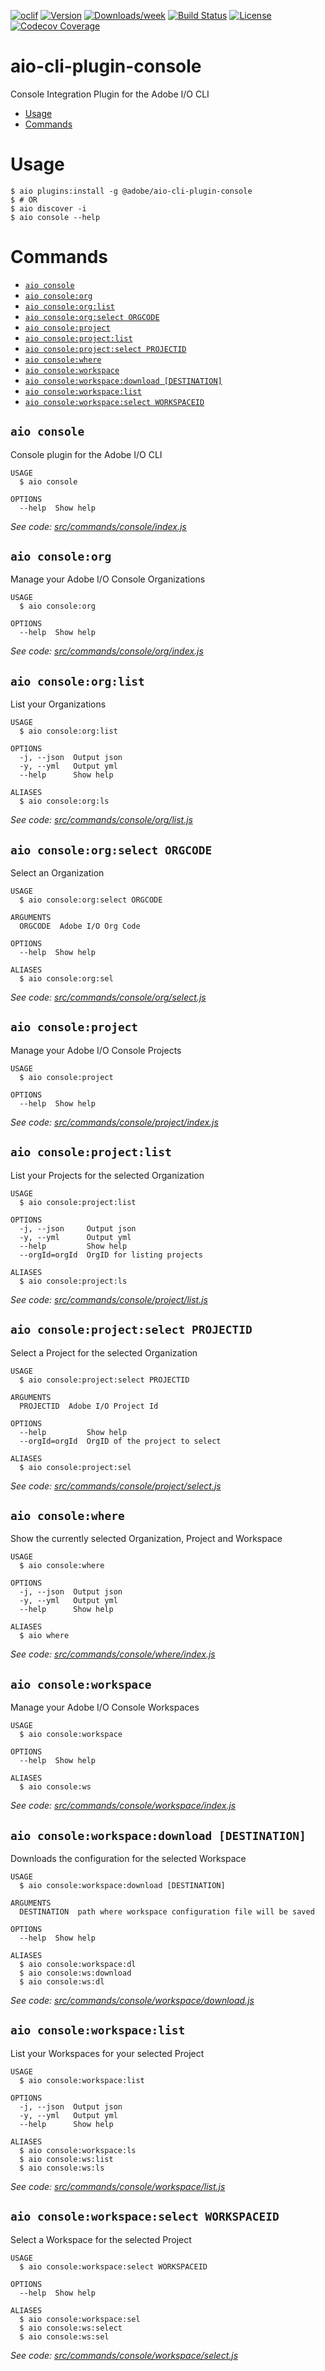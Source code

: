 <!--
Copyright 2020 Adobe. All rights reserved.
This file is licensed to you under the Apache License, Version 2.0 (the "License");
you may not use this file except in compliance with the License. You may obtain a copy
of the License at http://www.apache.org/licenses/LICENSE-2.0

Unless required by applicable law or agreed to in writing, software distributed under
the License is distributed on an "AS IS" BASIS, WITHOUT WARRANTIES OR REPRESENTATIONS
OF ANY KIND, either express or implied. See the License for the specific language
governing permissions and limitations under the License.
-->
[![oclif](https://img.shields.io/badge/cli-oclif-brightgreen.svg)](https://oclif.io)
[![Version](https://img.shields.io/npm/v/@adobe/aio-cli-plugin-console.svg)](https://npmjs.org/package/@adobe/aio-cli-plugin-console)
[![Downloads/week](https://img.shields.io/npm/dw/@adobe/aio-cli-plugin-console.svg)](https://npmjs.org/package/@adobe/aio-cli-plugin-console)
[![Build Status](https://travis-ci.com/adobe/aio-cli-plugin-console.svg?branch=master)](https://travis-ci.com/adobe/aio-cli-plugin-console)
[![License](https://img.shields.io/badge/License-Apache%202.0-blue.svg)](https://opensource.org/licenses/Apache-2.0) 
[![Codecov Coverage](https://img.shields.io/codecov/c/github/adobe/aio-cli-plugin-console/master.svg?style=flat-square)](https://codecov.io/gh/adobe/aio-cli-plugin-console/)


aio-cli-plugin-console
======================

Console Integration Plugin for the Adobe I/O CLI

<!-- toc -->
* [Usage](#usage)
* [Commands](#commands)
<!-- tocstop -->

# Usage
```sh-session
$ aio plugins:install -g @adobe/aio-cli-plugin-console
$ # OR
$ aio discover -i
$ aio console --help
```

# Commands
<!-- commands -->
* [`aio console`](#aio-console)
* [`aio console:org`](#aio-consoleorg)
* [`aio console:org:list`](#aio-consoleorglist)
* [`aio console:org:select ORGCODE`](#aio-consoleorgselect-orgcode)
* [`aio console:project`](#aio-consoleproject)
* [`aio console:project:list`](#aio-consoleprojectlist)
* [`aio console:project:select PROJECTID`](#aio-consoleprojectselect-projectid)
* [`aio console:where`](#aio-consolewhere)
* [`aio console:workspace`](#aio-consoleworkspace)
* [`aio console:workspace:download [DESTINATION]`](#aio-consoleworkspacedownload-destination)
* [`aio console:workspace:list`](#aio-consoleworkspacelist)
* [`aio console:workspace:select WORKSPACEID`](#aio-consoleworkspaceselect-workspaceid)

## `aio console`

Console plugin for the Adobe I/O CLI

```
USAGE
  $ aio console

OPTIONS
  --help  Show help
```

_See code: [src/commands/console/index.js](https://github.com/adobe/aio-cli-plugin-console/blob/3.2.0/src/commands/console/index.js)_

## `aio console:org`

Manage your Adobe I/O Console Organizations

```
USAGE
  $ aio console:org

OPTIONS
  --help  Show help
```

_See code: [src/commands/console/org/index.js](https://github.com/adobe/aio-cli-plugin-console/blob/3.2.0/src/commands/console/org/index.js)_

## `aio console:org:list`

List your Organizations

```
USAGE
  $ aio console:org:list

OPTIONS
  -j, --json  Output json
  -y, --yml   Output yml
  --help      Show help

ALIASES
  $ aio console:org:ls
```

_See code: [src/commands/console/org/list.js](https://github.com/adobe/aio-cli-plugin-console/blob/3.2.0/src/commands/console/org/list.js)_

## `aio console:org:select ORGCODE`

Select an Organization

```
USAGE
  $ aio console:org:select ORGCODE

ARGUMENTS
  ORGCODE  Adobe I/O Org Code

OPTIONS
  --help  Show help

ALIASES
  $ aio console:org:sel
```

_See code: [src/commands/console/org/select.js](https://github.com/adobe/aio-cli-plugin-console/blob/3.2.0/src/commands/console/org/select.js)_

## `aio console:project`

Manage your Adobe I/O Console Projects

```
USAGE
  $ aio console:project

OPTIONS
  --help  Show help
```

_See code: [src/commands/console/project/index.js](https://github.com/adobe/aio-cli-plugin-console/blob/3.2.0/src/commands/console/project/index.js)_

## `aio console:project:list`

List your Projects for the selected Organization

```
USAGE
  $ aio console:project:list

OPTIONS
  -j, --json     Output json
  -y, --yml      Output yml
  --help         Show help
  --orgId=orgId  OrgID for listing projects

ALIASES
  $ aio console:project:ls
```

_See code: [src/commands/console/project/list.js](https://github.com/adobe/aio-cli-plugin-console/blob/3.2.0/src/commands/console/project/list.js)_

## `aio console:project:select PROJECTID`

Select a Project for the selected Organization

```
USAGE
  $ aio console:project:select PROJECTID

ARGUMENTS
  PROJECTID  Adobe I/O Project Id

OPTIONS
  --help         Show help
  --orgId=orgId  OrgID of the project to select

ALIASES
  $ aio console:project:sel
```

_See code: [src/commands/console/project/select.js](https://github.com/adobe/aio-cli-plugin-console/blob/3.2.0/src/commands/console/project/select.js)_

## `aio console:where`

Show the currently selected Organization, Project and Workspace

```
USAGE
  $ aio console:where

OPTIONS
  -j, --json  Output json
  -y, --yml   Output yml
  --help      Show help

ALIASES
  $ aio where
```

_See code: [src/commands/console/where/index.js](https://github.com/adobe/aio-cli-plugin-console/blob/3.2.0/src/commands/console/where/index.js)_

## `aio console:workspace`

Manage your Adobe I/O Console Workspaces

```
USAGE
  $ aio console:workspace

OPTIONS
  --help  Show help

ALIASES
  $ aio console:ws
```

_See code: [src/commands/console/workspace/index.js](https://github.com/adobe/aio-cli-plugin-console/blob/3.2.0/src/commands/console/workspace/index.js)_

## `aio console:workspace:download [DESTINATION]`

Downloads the configuration for the selected Workspace

```
USAGE
  $ aio console:workspace:download [DESTINATION]

ARGUMENTS
  DESTINATION  path where workspace configuration file will be saved

OPTIONS
  --help  Show help

ALIASES
  $ aio console:workspace:dl
  $ aio console:ws:download
  $ aio console:ws:dl
```

_See code: [src/commands/console/workspace/download.js](https://github.com/adobe/aio-cli-plugin-console/blob/3.2.0/src/commands/console/workspace/download.js)_

## `aio console:workspace:list`

List your Workspaces for your selected Project

```
USAGE
  $ aio console:workspace:list

OPTIONS
  -j, --json  Output json
  -y, --yml   Output yml
  --help      Show help

ALIASES
  $ aio console:workspace:ls
  $ aio console:ws:list
  $ aio console:ws:ls
```

_See code: [src/commands/console/workspace/list.js](https://github.com/adobe/aio-cli-plugin-console/blob/3.2.0/src/commands/console/workspace/list.js)_

## `aio console:workspace:select WORKSPACEID`

Select a Workspace for the selected Project

```
USAGE
  $ aio console:workspace:select WORKSPACEID

OPTIONS
  --help  Show help

ALIASES
  $ aio console:workspace:sel
  $ aio console:ws:select
  $ aio console:ws:sel
```

_See code: [src/commands/console/workspace/select.js](https://github.com/adobe/aio-cli-plugin-console/blob/3.2.0/src/commands/console/workspace/select.js)_
<!-- commandsstop -->
